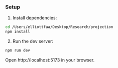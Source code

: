 ### Setup

1. Install dependencies:

```bash
cd /Users/elliottfaa/Desktop/Research/projection
npm install
```

2. Run the dev server:

```bash
npm run dev
```

Open http://localhost:5173 in your browser.
